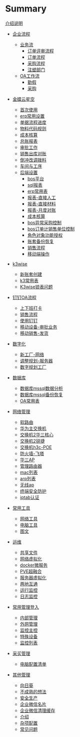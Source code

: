 <!--



```
cd /d D:\jack\云文档\
mdbook serve -n 0.0.0.0 -p 3000
```

mdbook build ./          #//发布一本书



npx wrangler pages publish book



--->

# Summary
[介绍说明](./readme.md)

- [企业流程]()
   - [业务流]( )
      - [订单评审流程](./erp/订单评审流程.md)
      - [订单流程](./erp/订单流程.md)	
      - [采购流程](./erp/采购流程.md)	
      - [注塑部门](./erp/factory/注塑部门.md)	
   - [OA工作流]( )
      - [勤假](./oa流程/勤假流程.md)	
      - [采购](./oa流程/采购流程.md)	

- [金蝶云星空]()
   - [首次使用](./金蝶云使用/首次登入.md)
   - [erp常用设置](./金蝶云使用/常用管理设置.md)
   - [单据流程进度](./金蝶云使用/审批流程查询.md)
   - [物料代码规则](./金蝶云使用/物料代码规则.md)
   - [成本核算](./金蝶云使用/成本核算-蓝图.md)
   - [总账报表](./金蝶云使用/总账报表.md)
   - [审批工作](./金蝶云使用/审批业务.md) 
   - [销售出库对账](./金蝶云操作/销售出库对账.md)
   - [倒冲改调拨料](./金蝶云使用/前倒冲领料.md)
   - [车间与工序](./金蝶云使用/生产管理.md)
   - [后端设置]()
     - [bos平台](./金蝶云操作/bos平台.md)
     - [sql报表](./金蝶云操作/sql报表.md)
     - [erp常用表](./金蝶云操作/kd常用表结构.md)
     - [报表-直接人工](./erp/直接人工.md)
     - [报表-直接材料](./erp/直接材料.md)
     - [报表-月度对账](./erp/月度对账.md)
     - [成本核算](./erp/成本核算月报表.md)
     - [bos异常采购控制](./金蝶云操作/bos异常采购控制.md)
     - [bos订单计销售单位控制](./金蝶云操作/bos订单计销售单位控制.md)
     - [角色对象功能授权](./金蝶云操作/角色对象数据访问颗粒控制.md)
     - [账套备份恢复](./金蝶云操作/备份恢复注册数据中心.md)
     - [销售流程](./金蝶云操作/销售工作流程.md)
     - [移动端操作](./金蝶云操作/移动端操作.md)
- [k3wise]()
   - [新账套创建](./k3wise/k3wise账套配置.md)
   - [k3常用表](./k3wise/k3wise表.md)
   - [K3wise锁表问题](./服务器/k3问题正在调用中间层层处理.md)

- [钉钉OA流程]()
   - [上下班打卡](./钉钉/上下班打卡.md)
   - [销售流程](./oa流程/销售流程.md)
   - [使用钉钉](./钉钉/使用钉钉.md)
   - [移动设备-审批业务](./钉钉/移动设备-审批业务.md)
   - [移动销售-发货](./钉钉/移动销售-发货.md)
- [数字化]()
   - [新工厂-网络](./新工厂/调整规划-网络.md)
   - [调整规划-服务器](./新工厂/调整规划-服务器.md)
   - [数字规划工厂](./新工厂/树枝工厂.md)
- [数据库]()
   - [数据库mssql数据分析](./服务器/ms数据库数据维护.md)
   - [数据库mssql备份恢复](./服务器/ms数据库维护.md)
   - [OA常用表](./服务器/补充数据.md)

- [网络管理]()
    - [软路由](网络/软路由.md)
    - [华为主交换机](./网络/管理主交换机.md)
    - [交换机2华三核心](./网络/交换机2华三核心.md)
    - [交换机2锐捷](./网络/交换机2锐捷.md)
    - [交换机h3c-POE](./网络/交换机2华三poe.md)
    - [防火墙-飞塔](./网络/防火墙-飞塔.md)
    - [华三AP](./网络/华三AP.md)
    - [管理路由器](./网络/管理路由器.md)
    - [mac列表](./网络/mac列表.md)
  - [arp列表](./网络/arp列表.md)
  - [无线ap](./无线ap.md)
  - [终端安全防护](./网络/安全防护.md)
  - [iptab认证](./网络/用户认证.md)

- [常用工具]()
    - [网络工具](./网络工具.md)
    - [电脑工具](./电脑工具.md)
    - [图文](./其他管理/uml图支持.md)
- [运维]()
   - [共享文件](./服务器/共享文件.md)
   - [网络虚拟化](./服务器/网络虚拟化.md)
   - [docker微服务](./服务器/微服务.md)
   - [PVE超融合](./服务器/pve.md)
   - [服务器虚拟化](./服务器/虚拟化设备.md)
   - [两地互通](./服务器/外部访问内部.md)
   - [运行监控](./服务器/zabbix监控.md)
   - [日志监控](./服务器/syslog监控.md)
- [常用管理登入]()
  - [内部管理](./管理内部.md)
   - [外网管理](./管理外网.md)
   - [监控主控](./网络/监控主控.md)
   - [特殊设备](./特殊设备.md)
   - [监控列表](./网络/监控设备列表.md)
- [采买管理](./其他管理/采买管理.md)
   - [电脑配置清单](./其他管理/电脑配置.md)
- [其他管理]()
   - [向日葵](./其他管理/向日葵.md)
   - [不成熟的想法](./其他管理/不成熟的想法.md)
   - [安全生产](./其他管理/安全生产app.md)
   - [企业微信名片](./其他管理/企业微信名片.md)
   - [企业微信清理缓存](./其他管理/企业微信清理缓存.md)   
   - [介绍](./showme/readme.md)
   - [杂项配置](./k.md)
   - [常见问题](./金蝶云操作/常见问题.md)




